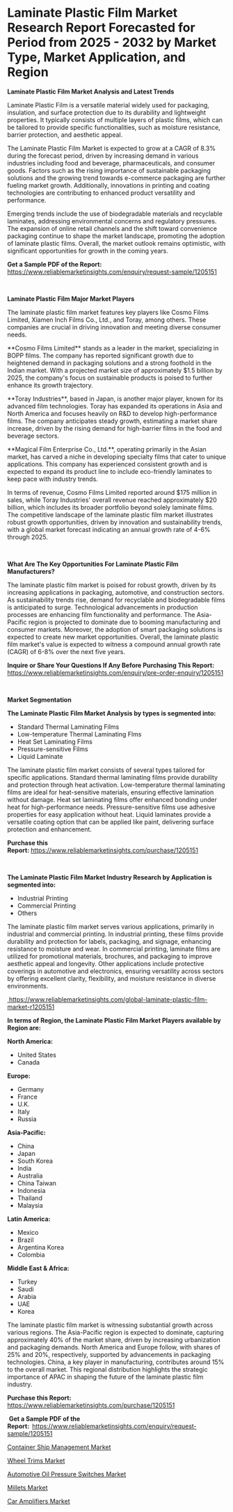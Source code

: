 <p><h1>Laminate Plastic Film Market Research Report Forecasted for Period from 2025 -  2032 by Market Type, Market Application, and Region</h1></p><p><strong>Laminate Plastic Film Market Analysis and Latest Trends</strong></p>
<p><p>Laminate Plastic Film is a versatile material widely used for packaging, insulation, and surface protection due to its durability and lightweight properties. It typically consists of multiple layers of plastic films, which can be tailored to provide specific functionalities, such as moisture resistance, barrier protection, and aesthetic appeal. </p><p>The Laminate Plastic Film Market is expected to grow at a CAGR of 8.3% during the forecast period, driven by increasing demand in various industries including food and beverage, pharmaceuticals, and consumer goods. Factors such as the rising importance of sustainable packaging solutions and the growing trend towards e-commerce packaging are further fueling market growth. Additionally, innovations in printing and coating technologies are contributing to enhanced product versatility and performance. </p><p>Emerging trends include the use of biodegradable materials and recyclable laminates, addressing environmental concerns and regulatory pressures. The expansion of online retail channels and the shift toward convenience packaging continue to shape the market landscape, promoting the adoption of laminate plastic films. Overall, the market outlook remains optimistic, with significant opportunities for growth in the coming years.</p></p>
<p><strong>Get a Sample PDF of the Report:&nbsp;</strong> <a href="https://www.reliablemarketinsights.com/enquiry/request-sample/1205151?utm_campaign=2217&utm_medium=2&utm_source=Github&utm_content=ia&utm_term=03022025&utm_id=laminate-plastic-film">https://www.reliablemarketinsights.com/enquiry/request-sample/1205151</a></p>
<p>&nbsp;</p>
<p><strong>Laminate Plastic Film Major Market Players</strong></p>
<p><p>The laminate plastic film market features key players like Cosmo Films Limited, Xiamen Inch Films Co., Ltd., and Toray, among others. These companies are crucial in driving innovation and meeting diverse consumer needs.</p><p>**Cosmo Films Limited** stands as a leader in the market, specializing in BOPP films. The company has reported significant growth due to heightened demand in packaging solutions and a strong foothold in the Indian market. With a projected market size of approximately $1.5 billion by 2025, the company's focus on sustainable products is poised to further enhance its growth trajectory.</p><p>**Toray Industries**, based in Japan, is another major player, known for its advanced film technologies. Toray has expanded its operations in Asia and North America and focuses heavily on R&D to develop high-performance films. The company anticipates steady growth, estimating a market share increase, driven by the rising demand for high-barrier films in the food and beverage sectors.</p><p>**Magical Film Enterprise Co., Ltd.**, operating primarily in the Asian market, has carved a niche in developing specialty films that cater to unique applications. This company has experienced consistent growth and is expected to expand its product line to include eco-friendly laminates to keep pace with industry trends.</p><p>In terms of revenue, Cosmo Films Limited reported around $175 million in sales, while Toray Industries' overall revenue reached approximately $20 billion, which includes its broader portfolio beyond solely laminate films. The competitive landscape of the laminate plastic film market illustrates robust growth opportunities, driven by innovation and sustainability trends, with a global market forecast indicating an annual growth rate of 4-6% through 2025.</p></p>
<p>&nbsp;</p>
<p><strong>What Are The Key Opportunities For Laminate Plastic Film Manufacturers?</strong></p>
<p><p>The laminate plastic film market is poised for robust growth, driven by its increasing applications in packaging, automotive, and construction sectors. As sustainability trends rise, demand for recyclable and biodegradable films is anticipated to surge. Technological advancements in production processes are enhancing film functionality and performance. The Asia-Pacific region is projected to dominate due to booming manufacturing and consumer markets. Moreover, the adoption of smart packaging solutions is expected to create new market opportunities. Overall, the laminate plastic film market's value is expected to witness a compound annual growth rate (CAGR) of 6-8% over the next five years.</p></p>
<p><strong>Inquire or Share Your Questions If Any Before Purchasing This Report:</strong> <a href="https://www.reliablemarketinsights.com/enquiry/pre-order-enquiry/1205151?utm_campaign=2217&utm_medium=2&utm_source=Github&utm_content=ia&utm_term=03022025&utm_id=laminate-plastic-film">https://www.reliablemarketinsights.com/enquiry/pre-order-enquiry/1205151</a></p>
<p>&nbsp;</p>
<p><strong>Market Segmentation</strong></p>
<p><strong>The Laminate Plastic Film Market Analysis by types is segmented into:</strong></p>
<p><ul><li>Standard Thermal Laminating Films</li><li>Low-temperature Thermal Laminating Flms</li><li>Heat Set Laminating Films</li><li>Pressure-sensitive Films</li><li>Liquid Laminate</li></ul></p>
<p><p>The laminate plastic film market consists of several types tailored for specific applications. Standard thermal laminating films provide durability and protection through heat activation. Low-temperature thermal laminating films are ideal for heat-sensitive materials, ensuring effective lamination without damage. Heat set laminating films offer enhanced bonding under heat for high-performance needs. Pressure-sensitive films use adhesive properties for easy application without heat. Liquid laminates provide a versatile coating option that can be applied like paint, delivering surface protection and enhancement.</p></p>
<p><strong>Purchase this Report:&nbsp;</strong><a href="https://www.reliablemarketinsights.com/purchase/1205151?utm_campaign=2217&utm_medium=2&utm_source=Github&utm_content=ia&utm_term=03022025&utm_id=laminate-plastic-film">https://www.reliablemarketinsights.com/purchase/1205151</a></p>
<p>&nbsp;</p>
<p><strong>The Laminate Plastic Film Market Industry Research by Application is segmented into:</strong></p>
<p><ul><li>Industrial Printing</li><li>Commercial Printing</li><li>Others</li></ul></p>
<p><p>The laminate plastic film market serves various applications, primarily in industrial and commercial printing. In industrial printing, these films provide durability and protection for labels, packaging, and signage, enhancing resistance to moisture and wear. In commercial printing, laminate films are utilized for promotional materials, brochures, and packaging to improve aesthetic appeal and longevity. Other applications include protective coverings in automotive and electronics, ensuring versatility across sectors by offering excellent clarity, flexibility, and moisture resistance in diverse environments.</p></p>
<p><a href="https://www.reliablemarketinsights.com/global-laminate-plastic-film-market-r1205151?utm_campaign=2217&utm_medium=2&utm_source=Github&utm_content=ia&utm_term=03022025&utm_id=laminate-plastic-film">&nbsp;https://www.reliablemarketinsights.com/global-laminate-plastic-film-market-r1205151</a></p>
<p><strong>In terms of Region, the Laminate Plastic Film Market Players available by Region are:</strong></p>
<p>
    <p> <strong> North America: </strong>
        <ul>
            <li>United States</li>
            <li>Canada</li>
        </ul>
        </p> 
    <p> <strong> Europe: </strong>
        <ul>
            <li>Germany</li>
            <li>France</li>
            <li>U.K.</li>
            <li>Italy</li>
            <li>Russia</li>
        </ul>
        </p> 
    <p> <strong> Asia-Pacific: </strong>
        <ul>
            <li>China</li>
            <li>Japan</li>
            <li>South Korea</li>
            <li>India</li>
            <li>Australia</li>
            <li>China Taiwan</li>
            <li>Indonesia</li>
            <li>Thailand</li>
            <li>Malaysia</li>
        </ul>
        </p> 
    <p> <strong> Latin America: </strong>
        <ul>
            <li>Mexico</li>
            <li>Brazil</li>
            <li>Argentina Korea</li>
            <li>Colombia</li>
        </ul>
        </p> 
    <p> <strong> Middle East & Africa: </strong>
        <ul>
            <li>Turkey</li>
            <li>Saudi</li>
            <li>Arabia</li>
            <li>UAE</li>
            <li>Korea</li>
        </ul>
    </p>
    </p>
<p><p>The laminate plastic film market is witnessing substantial growth across various regions. The Asia-Pacific region is expected to dominate, capturing approximately 40% of the market share, driven by increasing urbanization and packaging demands. North America and Europe follow, with shares of 25% and 20%, respectively, supported by advancements in packaging technologies. China, a key player in manufacturing, contributes around 15% to the overall market. This regional distribution highlights the strategic importance of APAC in shaping the future of the laminate plastic film industry.</p></p>
<p><strong>Purchase this Report: </strong><a href="https://www.reliablemarketinsights.com/purchase/1205151?utm_campaign=2217&utm_medium=2&utm_source=Github&utm_content=ia&utm_term=03022025&utm_id=laminate-plastic-film">https://www.reliablemarketinsights.com/purchase/1205151</a></p>
<p>&nbsp;<strong>Get a Sample PDF of the Report:&nbsp;&nbsp;</strong><a href="https://www.reliablemarketinsights.com/enquiry/request-sample/1205151?utm_campaign=2217&utm_medium=2&utm_source=Github&utm_content=ia&utm_term=03022025&utm_id=laminate-plastic-film">https://www.reliablemarketinsights.com/enquiry/request-sample/1205151</a></p>
<p><strong></strong></p>
<p><p><a href="https://www.linkedin.com/pulse/outlook-container-ship-management-market-2025-2032-detailed-jz0ue?utm_campaign=2217&utm_medium=2&utm_source=Github&utm_content=ia&utm_term=03022025&utm_id=laminate-plastic-film">Container Ship Management Market</a></p><p><a href="https://www.linkedin.com/pulse/wheel-trims-market-forecast-key-factors-boosting-69-growth-istpe?utm_campaign=2217&utm_medium=2&utm_source=Github&utm_content=ia&utm_term=03022025&utm_id=laminate-plastic-film">Wheel Trims Market</a></p><p><a href="https://www.linkedin.com/pulse/automotive-oil-pressure-switches-market-expected-continue-yk6oe?utm_campaign=2217&utm_medium=2&utm_source=Github&utm_content=ia&utm_term=03022025&utm_id=laminate-plastic-film">Automotive Oil Pressure Switches Market</a></p><p><a href="https://www.linkedin.com/pulse/detailed-examination-millets-market-size-share-revenue-projected-fihnf?utm_campaign=2217&utm_medium=2&utm_source=Github&utm_content=ia&utm_term=03022025&utm_id=laminate-plastic-film">Millets Market</a></p><p><a href="https://www.linkedin.com/pulse/growth-segmentation-128-cagr-forecast-car-amplifiers-market-u5r2e?utm_campaign=2217&utm_medium=2&utm_source=Github&utm_content=ia&utm_term=03022025&utm_id=laminate-plastic-film">Car Amplifiers Market</a></p></p>